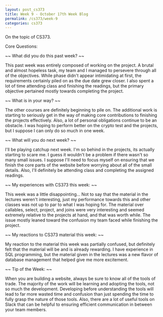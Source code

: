 ```yaml
---
layout: post_cs373
title: Week 9 - October 17th Week Blog
permalink: /cs373/week-9
categories: cs373
---
```


On the topic of CS373.

Core Questions:

~~ What did you do this past week? ~~

This past week was entirely composed of working on the project. A brutal and almost hopeless task, my team and I managed to persevere through all of the objectives. While phase didn't appear intimidating at first, the requirements certainly piled on as the due date grew closer. I also spent a lot of time attending class and finishing the readings, but the primary objective pertained mostly towards completing the project.



~~ What is in your way? ~~

The other courses are definitely beginning to pile on. The additional work is starting to seriously get in the way of making core contributions to finishing the projects effectively. Also, a lot of personal obligations continue to be an obstacle. I was hoping to perform better on the crypto test and the projects, but I suppose I can only do so much in one week.



~~ What will you do next week? ~~

I'll be playing catchup next week. I'm so behind in the projects, its actually starting to scare me. I guess it wouldn't be a problem if there wasn't so many small issues. I suppose I'll need to focus myself on ensuring that we finish the core parts of the website before worrying about all of the small details. Also, I'll definitely be attending class and completing the assigned readings.



~~ My experiences with CS373 this week: ~~

This week was a little disappointing... Not to say that the material in the lectures weren't interesting, just my performance towards this and other classes was not up to par to what I was hoping for. The material over callables, select, project, and joins were very interesting and seemed extremely relative to the projects at hand, and that was worth while. The issue mostly leaned toward the confusion my team faced while finishing the project.



~~ My reactions to CS373 material this week: ~~

My reaction to the material this week was partially confused, but definitely felt that the material will be and is already rewarding. I have experience in SQL programming, but the material given in the lectures was a new flavor of database management that helped give me more excitement.



~~ Tip of the Week: ~~

When you are building a website, always be sure to know all of the tools of trade. The majority of the work will be learning and adopting the tools, not so much the development. Developing before understanding the tools will lead to far more wasted time and confusion than just spending the time to fully grasp the nature of those tools. Also, there are a lot of useful tools on Slack that can be helpful to ensuring efficient communication in between your team members.


